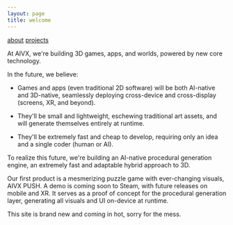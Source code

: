 ```yaml
---
layout: page
title: welcome
---
```

[about](/about/)
[projects](/projects/)


At AIVX, we're building 3D games, apps, and worlds, powered by new core technology.

In the future, we believe:

- Games and apps (even traditional 2D software) will be both AI-native and 3D-native, seamlessly deploying cross-device and cross-display (screens, XR, and beyond). 

- They'll be small and lightweight, eschewing traditional art assets, and will generate themselves entirely at runtime.
 
- They'll be extremely fast and cheap to develop, requiring only an idea and a single coder (human or AI). 

To realize this future, we're building an AI-native procedural generation engine, an extremely fast and adaptable hybrid approach to 3D.

Our first product is a mesmerizing puzzle game with ever-changing visuals, AIVX PUSH. A demo is coming soon to Steam, with future releases on mobile and XR. It serves as a proof of concept for the procedural generation layer, generating all visuals and UI on-device at runtime.

This site is brand new and coming in hot, sorry for the mess.


